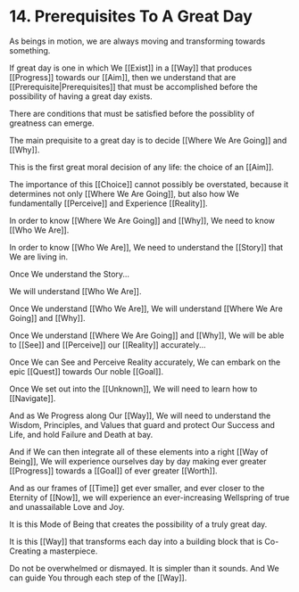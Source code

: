 # 14. Prerequisites To A Great Day
As beings in motion, we are always moving and transforming towards something. 

If great day is one in which We [[Exist]] in a [[Way]] that produces [[Progress]] towards our [[Aim]], then we understand that are [[Prerequisite|Prerequisites]] that must be accomplished before the possibility of having a great day exists. 

There are conditions that must be satisfied before the possiblity of greatness can emerge. 

The main prequisite to a great day is to decide [[Where We Are Going]] and [[Why]]. 

This is the first great moral decision of any life: the choice of an [[Aim]]. 

The importance of this [[Choice]] cannot possibly be overstated, because it determines not only [[Where We Are Going]], but also how We fundamentally [[Perceive]] and Experience [[Reality]]. 

In order to know [[Where We Are Going]] and [[Why]], We need to know [[Who We Are]]. 

In order to know [[Who We Are]], We need to understand the [[Story]] that We are living in. 

Once We understand the Story...

We will understand [[Who We Are]]. 

Once We understand [[Who We Are]], We will understand [[Where We Are Going]] and [[Why]]. 

Once We understand [[Where We Are Going]] and [[Why]], We will be able to [[See]] and [[Perceive]] our [[Reality]] accurately... 

Once We can See and Perceive Reality accurately, We can embark on the epic [[Quest]] towards Our noble [[Goal]]. 

Once We set out into the [[Unknown]], We will need to learn how to [[Navigate]]. 

And as We Progress along Our [[Way]], We will need to understand the Wisdom, Principles, and Values that guard and protect Our Success and Life, and hold Failure and Death at bay. 

And if We can then integrate all of these elements into a right [[Way of Being]], We will experience ourselves day by day making ever greater [[Progress]] towards a [[Goal]] of ever greater [[Worth]]. 

And as our frames of [[Time]] get ever smaller, and ever closer to the Eternity of [[Now]], we will experience an ever-increasing Wellspring of true and unassailable Love and Joy. 

It is this Mode of Being that creates the possibility of a truly great day. 

It is this [[Way]] that transforms each day into a building block that is Co-Creating a masterpiece. 

Do not be overwhelmed or dismayed. It is simpler than it sounds. And We can guide You through each step of the [[Way]]. 